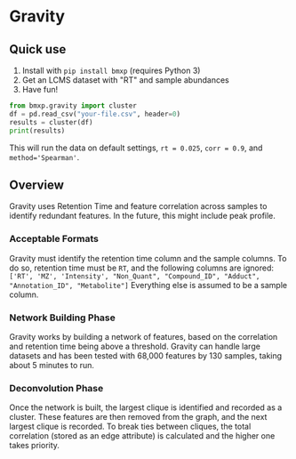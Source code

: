 # Gravity

## Quick use
1. Install with `pip install bmxp` (requires Python 3)
2. Get an LCMS dataset with "RT" and sample abundances
3. Have fun!

```python
from bmxp.gravity import cluster
df = pd.read_csv("your-file.csv", header=0)
results = cluster(df)
print(results)
```

This will run the data on default settings, `rt = 0.025`, `corr = 0.9`, and `method='Spearman'`.


## Overview
Gravity uses Retention Time and feature correlation across samples to identify redundant features. In the future, this might include peak profile.

### Acceptable Formats
Gravity must identify the retention time column and the sample columns. To do so, retention time must be `RT`, and the following columns are ignored:
`['RT', 'MZ', 'Intensity', "Non_Quant", "Compound_ID", "Adduct", "Annotation_ID", "Metabolite"]`
Everything else is assumed to be a sample column.

### Network Building Phase
Gravity works by building a network of features, based on the correlation and retention time being above a threshold. Gravity can handle large datasets and has been tested with 68,000 features by 130 samples, taking about 5 minutes to run.

### Deconvolution Phase
Once the network is built, the largest clique is identified and recorded as a cluster. These features are then removed from the graph, and the next largest clique is recorded. To break ties between cliques, the total correlation (stored as an edge attribute) is calculated and the higher one takes priority.
